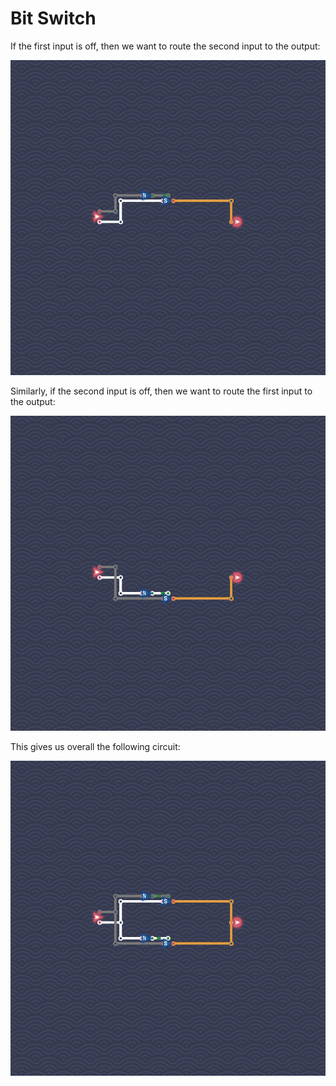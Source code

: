 # Bit Switch

If the first input is off, then we want to route the second input to the output:

![](bit-switch-1.png)

Similarly, if the second input is off, then we want to route the first input to the output:

![](bit-switch-2.png)

This gives us overall the following circuit:

![](bit-switch-3.png)
